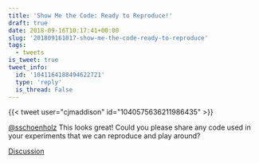 ```yaml
---
title: 'Show Me the Code: Ready to Reproduce!'
draft: true
date: 2018-09-16T10:17:41+00:00
slug: '201809161017-show-me-the-code-ready-to-reproduce'
tags:
  - tweets
is_tweet: true
tweet_info:
  id: '1041164188494622721'
  type: 'reply'
  is_thread: False
---
```




{{< tweet user="cjmaddison" id="1040575636211986435" >}}

[@sschoenholz](https://x.com/sschoenholz) This looks great! Could you please share any code used in your experiments that we can reproduce and play around?

[Discussion](https://x.com/sytelus/status/1041164188494622721)
